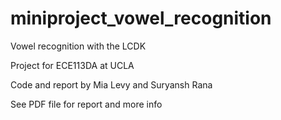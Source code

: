 # miniproject_vowel_recognition
Vowel recognition with the LCDK

Project for ECE113DA at UCLA 

Code and report by Mia Levy and Suryansh Rana

See PDF file for report and more info 
